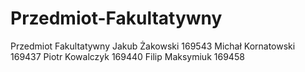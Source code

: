 # Przedmiot-Fakultatywny
Przedmiot Fakultatywny
Jakub Żakowski 169543
Michał Kornatowski 169437
Piotr Kowalczyk 169440
Filip Maksymiuk 169458
